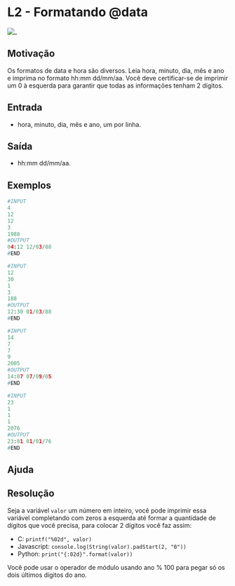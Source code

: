 # L2 - Formatando @data

![_](cover.jpg)

## Motivação

Os formatos de data e hora são diversos. Leia hora, minuto, dia, mês e ano e imprima no formato hh:mm dd/mm/aa. Você deve certificar-se de imprimir um 0 à esquerda para garantir que todas as informações tenham 2 dígitos.

## Entrada

- hora, minuto, dia, mês e ano, um por linha.

## Saída

- hh:mm dd/mm/aa.

## Exemplos

``` py
#INPUT
4
12
12
3
1988
#OUTPUT
04:12 12/03/88
#END

#INPUT
12
30
1
3
188
#OUTPUT
12:30 01/03/88
#END

#INPUT
14
7
7
9
2005
#OUTPUT
14:07 07/09/05
#END

#INPUT
23
1
1
1
2076
#OUTPUT
23:01 01/01/76
#END
```

## Ajuda

## Resolução

Seja a variável `valor` um número em inteiro, você pode imprimir essa variável completando com zeros a esquerda até formar a quantidade de dígitos que você precisa, para colocar 2 dígitos você faz assim:

- C: `printf("%02d", valor)`
- Javascript: `console.log(String(valor).padStart(2, "0"))`
- Python: `print("{:02d}".format(valor))`

Você pode usar o operador de módulo usando ano % 100 para pegar só os dois últimos dígitos do ano.
